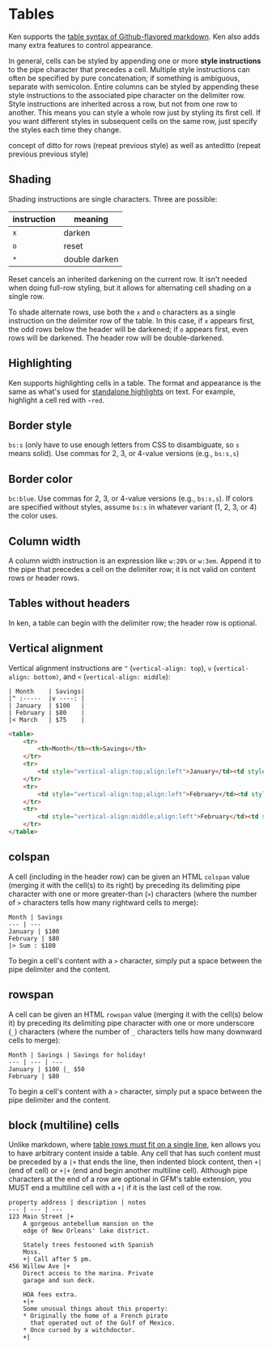 # Tables

Ken supports the [table syntax of Github-flavored markdown](https://github.github.com/gfm/#tables-extension-). Ken also adds many extra features to control appearance.

In general, cells can be styled by appending one or more **style instructions** to the pipe character that precedes a cell. Multiple style instructions can often be specified by pure concatenation; if something is ambiguous, separate with semicolon. Entire columns can be styled by appending these style instructions to the associated pipe character on the delimiter row. Style instructions are inherited across a row, but not from one row to another. This means you can style a whole row just by styling its first cell. If you want different styles in subsequent cells on the same row, just specify the styles each time they change.

concept of ditto for rows (repeat previous style) as well as anteditto (repeat previous previous style)

## Shading

Shading instructions are single characters. Three are possible:

instruction | meaning
--- | ---
`x` | darken
`o` | reset
`*` | double darken

Reset cancels an inherited darkening on the current row. It isn't needed when doing full-row styling, but it allows for alternating cell shading on a single row.

To shade alternate rows, use both the `x` and `o` characters as a single instruction on the delimiter row of the table. In this case, if `x` appears first, the odd rows below the header will be darkened; if `o` appears first, even rows will be darkened. The header row will be double-darkened.

## Highlighting

Ken supports highlighting cells in a table. The format and appearance is the same as what's used for [standalone highlights](highlights.md) on text. For example, highlight a cell red with `~red`.

## Border style

`bs:s` (only have to use enough letters from CSS to disambiguate, so `s` means solid). Use commas for 2, 3, or 4-value versions (e.g., `bs:s,s`)

## Border color

`bc:blue`. Use commas for 2, 3, or 4-value versions (e.g., `bs:s,s`). If colors are specified without styles, assume `bs:s` in whatever variant (1, 2, 3, or 4) the color uses.

## Column width

A column width instruction is an expression like `w:20%` or `w:3em`. Append it to the pipe that precedes a cell on the delimiter row; it is not valid on content rows or header rows.

## Tables without headers

In ken, a table can begin with the delimiter row; the header row is optional. 

## Vertical alignment

Vertical alignment instructions are `^` (`vertical-align: top`), `v` (`vertical-align: bottom)`, and `<` (`vertical-align: middle`):

```ken
| Month    | Savings|
|^ :-----  |v ----: |
| January  | $100   |
| February | $80    |
|< March   | $75    |
```

```html
<table>
    <tr>
        <th>Month</th><th>Savings</th>
    </tr>
    <tr>
        <td style="vertical-align:top;align:left">January</td><td style="vertical-align:bottom;align:right">$100</td>
    </tr>
    <tr>
        <td style="vertical-align:top;align:left">February</td><td style="vertical-align:bottom;align:right">$80</td>
    </tr>
    <tr>
        <td style="vertical-align:middle;align:left">February</td><td style="vertical-align:bottom;align:right">$80</td>
    </tr>
</table>
```

## colspan
A cell (including in the header row) can be given an HTML `colspan` value (merging it with the cell(s) to its right) by preceding its delimiting pipe character with one or more greater-than (`>`) characters (where the number of `>` characters tells how many rightward cells to merge):

```ken
Month |	Savings
--- | ---
January	| $100
February | $80
|> Sum : $180
```

To begin a cell's content with a `>` character, simply put a space between the pipe delimiter and the content.

## rowspan
A cell can be given an HTML `rowspan` value (merging it with the cell(s) below it) by preceding its delimiting pipe character with one or more underscore (`_`) characters (where the number of `_` characters tells how many downward cells to merge):


```ken
Month | Savings | Savings for holiday!
--- | --- | ---
January | $100 |_ $50
February | $80
```

To begin a cell's content with a `>` character, simply put a space between the pipe delimiter and the content.

## block (multiline) cells

Unlike markdown, where [table rows must fit on a single line](https://stackoverflow.com/a/48754707), ken allows you to have arbitrary content inside a table. Any cell that has such content must be preceded by a `|+` that ends the line, then indented block content, then `+|` (end of cell) or `+|+` (end and begin another multiline cell). Although pipe characters at the end of a row are optional in GFM's table extension, you MUST end a multiline cell with a `+|` if it is the last cell of the row.

```ken
property address | description | notes
--- | --- | ---
123 Main Street |+
    A gorgeous antebellum mansion on the
    edge of New Orleans' lake district.
    
    Stately trees festooned with Spanish
    Moss.
    +| Call after 5 pm.
456 Willow Ave |+
    Direct access to the marina. Private
    garage and sun deck.
    
    HOA fees extra.
    +|+
    Some unusual things about this property:
    * Originally the home of a French pirate
      that operated out of the Gulf of Mexico.
    * Once cursed by a witchdoctor.
    +|
```